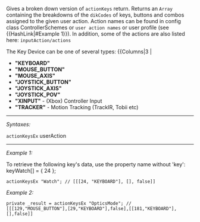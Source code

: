 Gives a broken down version of `actionKeys` return. Returns an `Array` containing the breakdowns of the `dikCodes` of keys, buttons and combos assigned to the given user action. Action names can be found in config class ControllerSchemes or `user action names` or user profile (see {{HashLink|#Example 1}}).
In addition, some of the actions are also listed here: `inputAction/actions`

The Key Device can be one of several types:
{{Columns|3
|
* **"KEYBOARD"**
* **"MOUSE_BUTTON"**
* **"MOUSE_AXIS"**
* **"JOYSTICK_BUTTON"**
* **"JOYSTICK_AXIS"**
* **"JOYSTICK_POV"**
* **"XINPUT"** - (Xbox) Controller Input
* **"TRACKER"** - Motion Tracking (TrackIR, Tobii etc)


---
*Syntaxes:*

`actionKeysEx` userAction

---
*Example 1:*

To retrieve the following key's data, use the property name without 'key':
<syntaxhighlight lang="cpp">keyWatch[] = { 24 };</syntaxhighlight>

```sqf
actionKeysEx "Watch"; // [[[24, "KEYBOARD"], [], false]]
```

*Example 2:*

```sqf
private _result = actionKeysEx "OpticsMode"; // [[[129,"MOUSE_BUTTON"],[29,"KEYBOARD"],false],[[181,"KEYBOARD"],[],false]]
```
